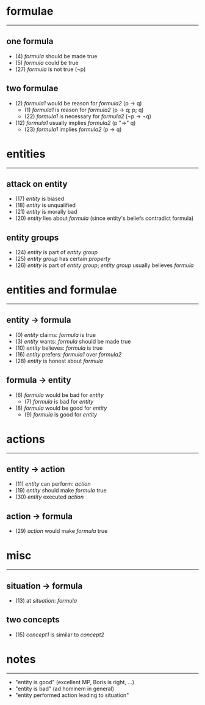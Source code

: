 # formulae #
------------
## one formula
- (4) _formula_ should be made true
- (5) _formula_ could be true
- (27) _formula_ is not true (¬p)
## two formulae
- (2) _formula1_ would be reason for _formula2_ (p → q)
  + (1) _formula1_ is reason for _formula2_ (p → q; p; q)
  + (22) _formula1_ is necessary for _formula2_ (¬p → ¬q)
- (12) _formula1_ usually implies _formula2_ (p "→" q)
  + (23) _formula1_ implies _formula2_ (p → q)

# entities #
------------
## attack on entity
- (17) _entity_ is biased
- (18) _entity_ is unqualified
- (21) _entity_ is morally bad
- (20) _entity_ lies about _formula_ (since entity's beliefs contradict formula)
## entity groups
- (24) _entity_ is part of _entity group_
- (25) _entity group_ has certain _property_
- (26) _entity_ is part of _entity group_; _entity group_ usually believes _formula_

# entities and formulae #
-------------------------
## entity → formula
- (0) _entity_ claims: _formula_ is true
- (3) _entity_ wants: _formula_ should be made true
- (10) _entity_ believes: _formula_ is true
- (16) _entity_ prefers: _formula1_ over _formula2_
- (28) _entity_ is honest about _formula_
## formula → entity
- (6) _formula_ would be bad for _entity_
  + (7) _formula_ is bad for _entity_
- (8) _formula_ would be good for _entity_
  + (9) _formula_ is good for _entity_

# actions #
-----------
## entity → action
- (11) _entity_ can perform: _action_
- (19) _entity_ should make _formula_ true
- (30) _entity_ executed _action_
## action → formula
- (29) _action_ would make _formula_ true

# misc #
--------
## situation → formula
- (13) at _situation_: _formula_
## two concepts
- (15) _concept1_ is similar to _concept2_

# notes #
---------
- "entity is good" (excellent MP, Boris is right, …)
- "entity is bad" (ad hominem in general)
- "entity performed action leading to situation"
